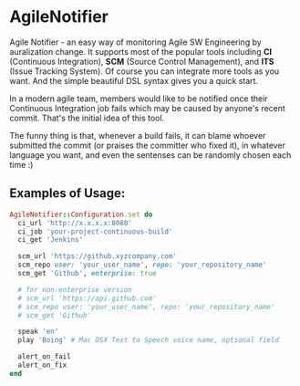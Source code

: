 AgileNotifier
=============

Agile Notifier - an easy way of monitoring Agile SW Engineering by auralization change.  It supports most of the popular tools including **CI** (Continuous Integration), **SCM** (Source Control Management), and **ITS** (Issue Tracking System).  Of course you can integrate more tools as you want.  And the simple beautiful DSL syntax gives you a quick start.

In a modern agile team, members would like to be notified once their Continuous Integration job fails which may be caused by anyone's recent commit.  That's the initial idea of this tool.

The funny thing is that, whenever a build fails, it can blame whoever submitted the commit (or praises the committer who fixed it), in whatever language you want, and even the sentenses can be randomly chosen each time :)

## Examples of Usage:
```ruby
AgileNotifier::Configuration.set do
  ci_url 'http://x.x.x.x:8080'
  ci_job 'your-project-continuous-build'
  ci_get 'Jenkins'

  scm_url 'https://github.xyzcompany.com'
  scm_repo user: 'your_user_name', repo: 'your_repository_name'
  scm_get 'Github', enterprise: true

  # for non-enterprise version
  # scm_url 'https://api.github.com'
  # scm_repo user: 'your_user_name', repo: 'your_repository_name'
  # scm_get 'Github'

  speak 'en'
  play 'Boing' # Mac OSX Text to Speech voice name, optional field

  alert_on_fail
  alert_on_fix
end
```
